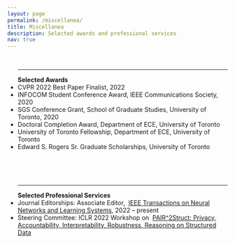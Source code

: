 ```yaml
---
layout: page
permalink: /miscellanea/
title: Miscellanea
description: Selected awards and professional services
nav: true
---
```

<br>
<ul class="square">
<p><hr>
<strong>Selected Awards</strong>
<li> CVPR 2022 Best Paper Finalist, 2022</li>
<li>INFOCOM Student Conference Award, IEEE Communications Society, 2020</li>
<li>SGS Conference Grant, School of Graduate Studies, University of Toronto, 2020</li>
<li>Doctoral Completion Award, Department of ECE, University of Toronto</li>
<li>University of Toronto Fellowship, Department of ECE, University of Toronto</li>
<li>Edward S. Rogers Sr. Graduate Scholarships, University of Toronto</li>

<br>

<!--
<li>Master of Philosophy Studentship, Hong Kong Polytechnic University, 2012 – 2015</li>
<li>Guan Zhigang Scholarship, Huazhong University of Science and Technology Hong Kong Alumni Association, 2014</li>
<li>Outstanding Graduates Award, Huazhong University of Science and Technology, 2012</li>
<li>National Encouragement Scholarship, Huazhong University of Science and Technology, 2010 - 2011.</li>
<br>
<li>Outstanding Student Scholarship, Huazhong University of Science and Technology, 2010 - 2011.</li>
<br>
<li>Merit Student Award, Huazhong University of Science and Technology, 2010.</li>
<br>
-->
<!-- 

<li><i>Self-Renewal Scholarship</i>, Huazhong University of Science and Technology, 2008 and 2009.</li>
 -->
<br><br>
<p><hr>
<strong>Selected Professional Services</strong>
<li>Journal Editorships: Associate Editor,  <a href="https://cis.ieee.org/publications/t-neural-networks-and-learning-systems/ieee-transactions-on-neural-networks-and-learning-systems">IEEE Transactions on Neural Networks and Learning Systems</a>, 2022 – present 
<li>Steering Committee: ICLR 2022 Workshop on  <a href="https://pair2struct-workshop.github.io">PAIR^2Struct: Privacy, Accountability, Interpretability, Robustness, Reasoning on Structured Data</a>


